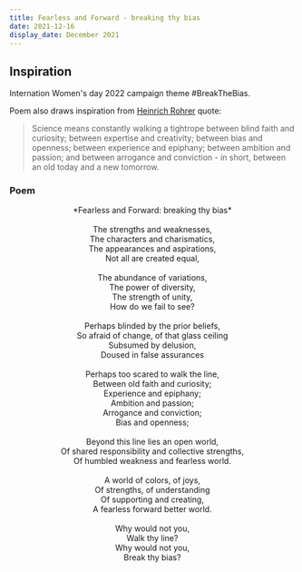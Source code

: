 ```yaml
---
title: Fearless and Forward - breaking thy bias
date: 2021-12-16
display_date: December 2021
---
```


## Inspiration
Internation Women's day 2022 campaign theme #BreakTheBias.

Poem also draws inspiration from [Heinrich Rohrer](https://en.wikipedia.org/wiki/Heinrich_Rohrer) quote:
> Science means constantly walking a tightrope between blind faith and curiosity; between expertise and creativity; between bias and openness; between experience and epiphany; between ambition and passion; and between arrogance and conviction - in short, between an old today and a new tomorrow.

### Poem

<center>*Fearless and Forward: breaking thy bias*</center>
<center><br></center>
<center>The strengths and weaknesses, </center>
<center>The characters and charismatics,</center>
<center>The appearances and aspirations, </center>
<center>Not all are created equal,</center>
<center><br></center>
<center>The abundance of variations,</center>
<center>The power of diversity, </center>
<center>The strength of unity,</center>
<center>How do we fail to see? </center>
<center><br></center>
<center>Perhaps blinded by the prior beliefs,</center>
<center>So afraid of change, of that glass ceiling</center>
<center>Subsumed by delusion, </center>
<center>Doused in false assurances </center>
<center><br></center>
<center>Perhaps too scared to walk the line,</center>
<center>Between old faith and curiosity; </center>
<center>Experience and epiphany;  </center>
<center>Ambition and passion; </center>
<center>Arrogance and conviction;</center>
<center>Bias and openness;  </center>
<center><br></center>
<center>Beyond this line lies an open world,</center>
<center>Of shared responsibility and collective strengths, </center>
<center>Of humbled weakness and fearless world.</center>
<center><br></center>
<center>A world of colors, of joys,</center>
<center>Of strengths, of understanding </center>
<center>Of supporting and creating, </center>
<center>A fearless forward better world.</center>
<center><br></center>
<center>Why would not you,</center>
<center>Walk thy line? </center>
<center>Why would not you,</center>
<center>Break thy bias?</center>
<center><br></center>

